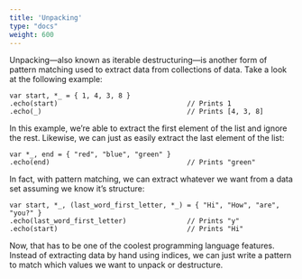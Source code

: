 ```yaml
---
title: 'Unpacking'
type: "docs"
weight: 600
---
```


Unpacking—also known as iterable destructuring—is another form of pattern matching used to extract data from collections of data. Take a look at the following example:
```
var start, *_ = { 1, 4, 3, 8 }
.echo(start)                                // Prints 1
.echo(_)                                    // Prints [4, 3, 8]
```

In this example, we’re able to extract the first element of the list and ignore the rest. Likewise, we can just as easily extract the last element of the list:
```
var *_, end = { "red", "blue", "green" }
.echo(end)                                  // Prints "green"
```

In fact, with pattern matching, we can extract whatever we want from a data set assuming we know it’s structure:
```
var start, *_, (last_word_first_letter, *_) = { "Hi", "How", "are", "you?" }
.echo(last_word_first_letter)               // Prints "y"
.echo(start)                                // Prints "Hi"
```

Now, that has to be one of the coolest programming language features. Instead of extracting data by hand using indices, we can just write a pattern to match which values we want to unpack or destructure.
